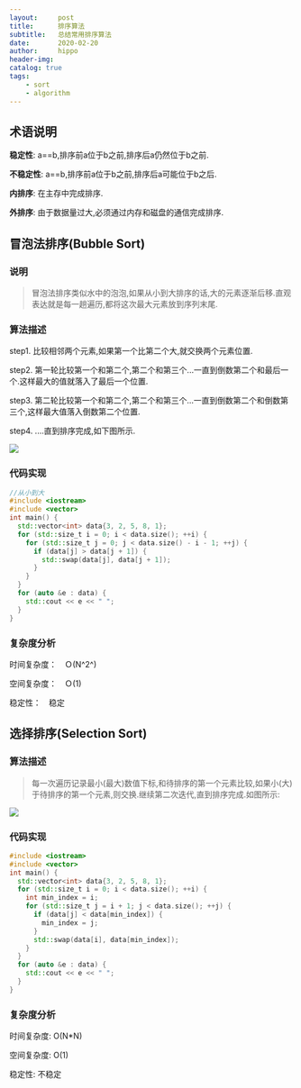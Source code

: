 ```yaml
---
layout:     post
title:      排序算法
subtitle:   总结常用排序算法
date:       2020-02-20
author:     hippo
header-img: 
catalog: true
tags:
    - sort
    - algorithm
---
```


## 术语说明
**稳定性**: a==b,排序前a位于b之前,排序后a仍然位于b之前.

**不稳定性**: a==b,排序前a位于b之前,排序后a可能位于b之后.

**内排序**: 在主存中完成排序.

**外排序**: 由于数据量过大,必须通过内存和磁盘的通信完成排序.


## 冒泡法排序(Bubble Sort)

### 说明
> 冒泡法排序类似水中的泡泡,如果从小到大排序的话,大的元素逐渐后移.直观表达就是每一趟遍历,都将这次最大元素放到序列末尾.

### 算法描述
step1. 比较相邻两个元素,如果第一个比第二个大,就交换两个元素位置.

step2. 第一轮比较第一个和第二个,第二个和第三个...一直到倒数第二个和最后一个.这样最大的值就落入了最后一个位置.

step3. 第二轮比较第一个和第二个,第二个和第三个...一直到倒数第二个和倒数第三个,这样最大值落入倒数第二个位置.

step4. ....直到排序完成,如下图所示.

![](https://imgconvert.csdnimg.cn/aHR0cHM6Ly9pbWFnZXMyMDE3LmNuYmxvZ3MuY29tL2Jsb2cvODQ5NTg5LzIwMTcxMC84NDk1ODktMjAxNzEwMTUyMjMyMzg0NDktMjE0NjE2OTE5Ny5naWY)

### 代码实现

```c++
//从小到大
#include <iostream>
#include <vector>
int main() {
  std::vector<int> data{3, 2, 5, 8, 1};
  for (std::size_t i = 0; i < data.size(); ++i) {
    for (std::size_t j = 0; j < data.size() - i - 1; ++j) {
      if (data[j] > data[j + 1]) {
        std::swap(data[j], data[j + 1]);
      }
    }
  }
  for (auto &e : data) {
    std::cout << e << " ";
  }
}
```

### 复杂度分析

时间复杂度：　Ｏ(N^2^)

空间复杂度：　Ｏ(1)

稳定性：　稳定


## 选择排序(Selection Sort)

### 算法描述
>每一次遍历记录最小(最大)数值下标,和待排序的第一个元素比较,如果小(大)于待排序的第一个元素,则交换.继续第二次迭代,直到排序完成.如图所示:


![](https://imgconvert.csdnimg.cn/aHR0cHM6Ly9pbWFnZXMyMDE3LmNuYmxvZ3MuY29tL2Jsb2cvODQ5NTg5LzIwMTcxMC84NDk1ODktMjAxNzEwMTUyMjQ3MTk1OTAtMTQzMzIxOTgyNC5naWY)

### 代码实现
```c++
#include <iostream>
#include <vector>
int main() {
  std::vector<int> data{3, 2, 5, 8, 1};
  for (std::size_t i = 0; i < data.size(); ++i) {
    int min_index = i;
    for (std::size_t j = i + 1; j < data.size(); ++j) {
      if (data[j] < data[min_index]) {
        min_index = j;
      }
      std::swap(data[i], data[min_index]);
    }
  }
  for (auto &e : data) {
    std::cout << e << " ";
  }
}
```

### 复杂度分析

时间复杂度: O(N*N)

空间复杂度: O(1)

稳定性: 不稳定